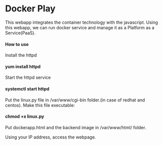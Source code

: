 # Docker Play

This webapp integrates the container technology with the javascript. 
Using this webapp, we can run docker service and manage it as a Platform as a Service(PaaS).

#### How to use

Install the httpd


#### yum install httpd

Start the httpd service

#### systemctl start httpd

Put the linux.py file in /var/www/cgi-bin folder.(in case of redhat and centos).
Make this file executable:

#### chmod +x linux.py
Put dockerapp.html and the backend image in /var/www/html/ folder.

Using your IP address, access the webpage.
